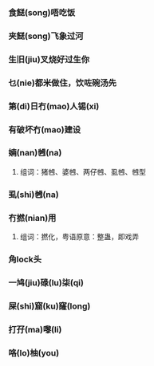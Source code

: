 ### 食餸(song)唔吃饭

### 夹餸(song)飞象过河

### 生旧(jiu)叉烧好过生你

### 乜(nie)都米做住，饮咗碗汤先

### 第(di)日冇(mao)人锡(xi)

### 有破坏冇(mao)建设

### 婻(nan)乸(na)
1. 组词：猪乸、婆乸、两仔乸、虱乸、乸型

### 虱(shi)乸(na)

### 冇撚(nian)用
1. 组词：撚化，粤语原意：整蛊，即戏弄

### 角lock头

### 一鸠(jiu)碌(lu)柒(qi)

### 屎(shi)窟(ku)窿(long)

### 打孖(ma)嚟(li)

### 咯(lo)柚(you)
